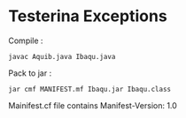# Testerina Exceptions

Compile :

`javac Aquib.java Ibaqu.java`

Pack to jar :

`jar cmf MANIFEST.mf Ibaqu.jar Ibaqu.class`

Mainifest.cf file contains
Manifest-Version: 1.0
